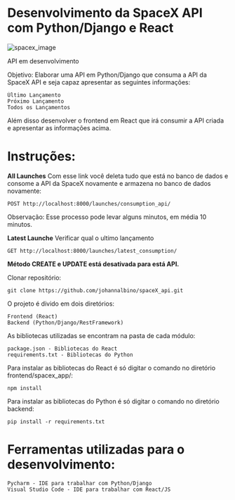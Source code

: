 # Desenvolvimento da SpaceX API com Python/Django e React

![spacex_image](https://camo.githubusercontent.com/8caf62499f477b6bf0d3eaff109faff38d5a791e/68747470733a2f2f696d6775722e636f6d2f4a493650754b6c2e706e67)

API em desenvolvimento

Objetivo:
Elaborar uma API em Python/Django que consuma a API da SpaceX API e seja capaz apresentar as seguintes informações:

	Último Lançamento	
	Próximo Lançamento	
	Todos os Lançamentos

Além disso desenvolver o frontend em React que irá consumir a API criada e apresentar as informações acima.

# Instruções:

**All Launches**
Com esse link você deleta tudo que está no banco de dados e consome a API da SpaceX novamente e armazena no banco de dados novamente:

    POST http://localhost:8000/launches/consumption_api/

Observação: Esse processo pode levar alguns minutos, em média 10 minutos.

**Latest Launche**
Verificar qual o ultimo lançamento

    GET http://localhost:8000/launches/latest_consumption/

**Método CREATE e UPDATE está desativada para está API.**

Clonar repositório:

    git clone https://github.com/johannalbino/spaceX_api.git

O projeto é divido em dois diretórios:

    Frontend (React)
    Backend (Python/Django/RestFramework)

As bibliotecas utilizadas se encontram na pasta de cada módulo:

    package.json - Bibliotecas do React
    requirements.txt - Bibliotecas do Python


Para instalar as bibliotecas do React é só digitar o comando no diretório frontend/spacex_app/:

    npm install

Para instalar as bibliotecas do Python é só digitar o comando no diretório backend:

    pip install -r requirements.txt

# Ferramentas utilizadas para o desenvolvimento:
    Pycharm - IDE para trabalhar com Python/Django
    Visual Studio Code - IDE para trabalhar com React/JS